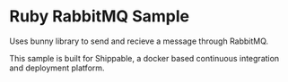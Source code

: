 Ruby RabbitMQ Sample
=====================

Uses bunny library to send and recieve a message through RabbitMQ.

This sample is built for Shippable, a docker based continuous integration and deployment platform.
